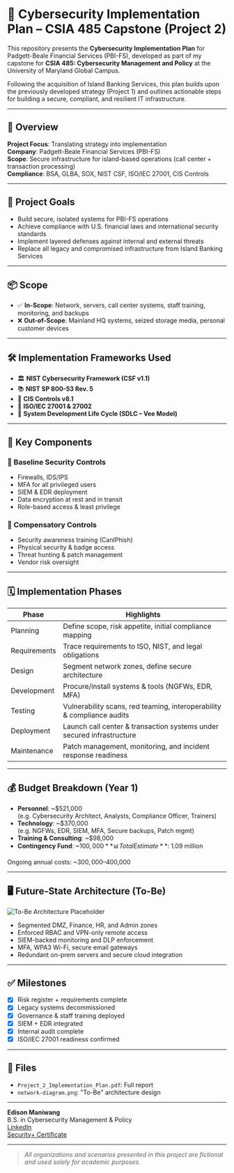 # 🧩 Cybersecurity Implementation Plan – CSIA 485 Capstone (Project 2)

This repository presents the **Cybersecurity Implementation Plan** for Padgett-Beale Financial Services (PBI-FS), developed as part of my capstone for **CSIA 485: Cybersecurity Management and Policy** at the University of Maryland Global Campus.

Following the acquisition of Island Banking Services, this plan builds upon the previously developed strategy (Project 1) and outlines actionable steps for building a secure, compliant, and resilient IT infrastructure.

---

## 📘 Overview

**Project Focus**: Translating strategy into implementation  
**Company**: Padgett-Beale Financial Services (PBI-FS)  
**Scope**: Secure infrastructure for island-based operations (call center + transaction processing)  
**Compliance**: BSA, GLBA, SOX, NIST CSF, ISO/IEC 27001, CIS Controls

---

## 🎯 Project Goals

- Build secure, isolated systems for PBI-FS operations
- Achieve compliance with U.S. financial laws and international security standards
- Implement layered defenses against internal and external threats
- Replace all legacy and compromised infrastructure from Island Banking Services

---

## 📦 Scope

- ✅ **In-Scope**: Network, servers, call center systems, staff training, monitoring, and backups
- ❌ **Out-of-Scope**: Mainland HQ systems, seized storage media, personal customer devices

---

## 🛠️ Implementation Frameworks Used

- 🏛 **NIST Cybersecurity Framework (CSF v1.1)**
- 📚 **NIST SP 800-53 Rev. 5**
- 🧰 **CIS Controls v8.1**
- 🔐 **ISO/IEC 27001 & 27002**
- 🔄 **System Development Life Cycle (SDLC – Vee Model)**

---

## 🧱 Key Components

### 🔐 Baseline Security Controls

- Firewalls, IDS/IPS
- MFA for all privileged users
- SIEM & EDR deployment
- Data encryption at rest and in transit
- Role-based access & least privilege

### 🧰 Compensatory Controls

- Security awareness training (CanIPhish)
- Physical security & badge access
- Threat hunting & patch management
- Vendor risk oversight

---

## 🗓️ Implementation Phases

| Phase         | Highlights                                                                |
|---------------|---------------------------------------------------------------------------|
| Planning      | Define scope, risk appetite, initial compliance mapping                   |
| Requirements  | Trace requirements to ISO, NIST, and legal obligations                    |
| Design        | Segment network zones, define secure architecture                         |
| Development   | Procure/install systems & tools (NGFWs, EDR, MFA)                         |
| Testing       | Vulnerability scans, red teaming, interoperability & compliance audits    |
| Deployment    | Launch call center & transaction systems under secured infrastructure     |
| Maintenance   | Patch management, monitoring, and incident response readiness             |

---

## 💰 Budget Breakdown (Year 1)

- **Personnel**: ~$521,000  
  (e.g. Cybersecurity Architect, Analysts, Compliance Officer, Trainers)
- **Technology**: ~$370,000  
  (e.g. NGFWs, EDR, SIEM, MFA, Secure backups, Patch mgmt)
- **Training & Consulting**: ~$98,000  
- **Contingency Fund**: ~$100,000  
**📊 Total Estimate**: ~$1.09 million

Ongoing annual costs: ~$300,000–$400,000

---

## 🖥️ Future-State Architecture (To-Be)

![To-Be Architecture Placeholder](network-diagram.png)

- Segmented DMZ, Finance, HR, and Admin zones
- Enforced RBAC and VPN-only remote access
- SIEM-backed monitoring and DLP enforcement
- MFA, WPA3 Wi-Fi, secure email gateways
- Redundant on-prem servers and secure cloud integration

---

## ✅ Milestones

- [x] Risk register + requirements complete  
- [x] Legacy systems decommissioned  
- [x] Governance & staff training deployed  
- [x] SIEM + EDR integrated  
- [x] Internal audit complete  
- [x] ISO/IEC 27001 readiness confirmed

---

## 📁 Files

- `Project_2_Implementation_Plan.pdf`: Full report
- `network-diagram.png`: "To-Be" architecture design

---

**Edison Maniwang**  
B.S. in Cybersecurity Management & Policy  
[LinkedIn](https://www.linkedin.com/in/edisonmaniwang)  
[Security+ Certificate](https://www.credly.com/badges/6870d092-d469-4c43-a4d2-5378cd4adf0a/linked_in_profile)

---

> _All organizations and scenarios presented in this project are fictional and used solely for academic purposes._

